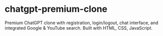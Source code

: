 # chatgpt-premium-clone
Premium ChatGPT clone with registration, login/logout, chat interface, and integrated Google &amp; YouTube search. Built with HTML, CSS, JavaScript.
